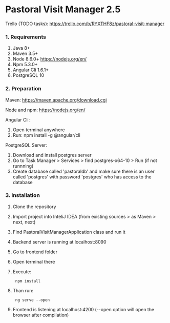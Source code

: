 # Pastoral Visit Manager 2.5

Trello (TODO tasks): https://trello.com/b/RYXTHF8z/pastoral-visit-manager

### 1. Requirements
1. Java 8+
2. Maven 3.5+
3. Node 8.6.0+ https://nodejs.org/en/
4. Npm 5.3.0+
5. Angular Cli 1.6.1+
6. PostgreSQL 10

### 2. Preparation

Maven: https://maven.apache.org/download.cgi

Node and npm: https://nodejs.org/en/

Angular Cli:
1. Open terminal anywhere
2. Run: npm install -g @angular/cli

PostgreSQL Server:
1. Download and install postgres server
2. Go to Task Manager > Services > find postgres-x64-10 > Run (if not runnning)
3. Create database called 'pastoraldb' and make sure there is an user called 'postgres' with password 'postgres' who has access to the database

### 3. Installation
1. Clone the repository
2. Import project into InteliJ IDEA (from existing sources > as Maven > next, next)
3. Find PastoralVisitManagerApplication class and run it
4. Backend server is running at localhost:8090
5. Go to frontend folder
6. Open terminal there
7. Execute: 
        
        npm install 
8. Than run: 

        ng serve --open
9. Frontend is listening at localhost:4200 (--open option will open the browser after compilation)
